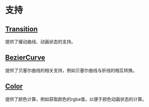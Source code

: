 # 支持

## [Transition](http://transition.jiaminghi.com)

提供了缓动曲线、动画状态的支持。

## [BezierCurve](https://github.com/jiaming743/bezierCurve)

提供了贝塞尔曲线的相关支持，例如贝塞尔曲线与折线的相互转换。

## [Color](https://github.com/jiaming743/Color)
提供了颜色计算，例如获取颜色的rgba值，以便于颜色动画状态的计算。